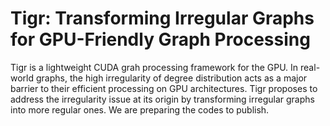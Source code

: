 # Tigr: Transforming Irregular Graphs for GPU-Friendly Graph Processing
Tigr is a lightweight CUDA grah processing framework for the GPU. In real-world graphs, the high irregularity of degree distribution acts as a major barrier to their efficient processing on GPU architectures. Tigr proposes to address the irregularity issue at its origin by transforming irregular graphs into more regular ones. We are preparing the codes to publish.
